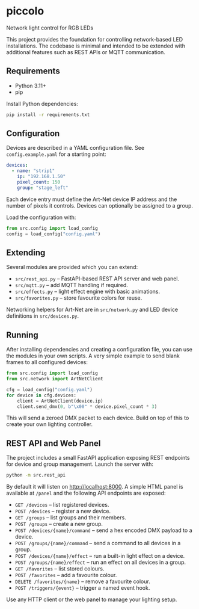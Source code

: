 # piccolo

Network light control for RGB LEDs

This project provides the foundation for controlling network-based LED
installations. The codebase is minimal and intended to be extended with
additional features such as REST APIs or MQTT communication.

## Requirements

* Python 3.11+
* pip

Install Python dependencies:

```bash
pip install -r requirements.txt
```

## Configuration

Devices are described in a YAML configuration file. See
`config.example.yaml` for a starting point:

```yaml
devices:
  - name: "strip1"
    ip: "192.168.1.50"
    pixel_count: 150
    group: "stage_left"
```

Each device entry must define the Art-Net device IP address and the
number of pixels it controls. Devices can optionally be assigned to a
group.

Load the configuration with:

```python
from src.config import load_config
config = load_config("config.yaml")
```

## Extending

Several modules are provided which you can extend:

* `src/rest_api.py` – FastAPI-based REST API server and web panel.
* `src/mqtt.py` – add MQTT handling if required.
* `src/effects.py` – light effect engine with basic animations.
* `src/favorites.py` – store favourite colors for reuse.

Networking helpers for Art-Net are in `src/network.py` and LED device
definitions in `src/devices.py`.

## Running

After installing dependencies and creating a configuration file, you can
use the modules in your own scripts. A very simple example to send blank
frames to all configured devices:

```python
from src.config import load_config
from src.network import ArtNetClient

cfg = load_config("config.yaml")
for device in cfg.devices:
    client = ArtNetClient(device.ip)
    client.send_dmx(0, b"\x00" * device.pixel_count * 3)
```

This will send a zeroed DMX packet to each device. Build on top of this
to create your own lighting controller.

## REST API and Web Panel

The project includes a small FastAPI application exposing REST endpoints
for device and group management. Launch the server with:

```bash
python -m src.rest_api
```

By default it will listen on <http://localhost:8000>. A simple HTML panel
is available at `/panel` and the following API endpoints are exposed:

* `GET /devices` – list registered devices.
* `POST /devices` – register a new device.
* `GET /groups` – list groups and their members.
* `POST /groups` – create a new group.
* `POST /devices/{name}/command` – send a hex encoded DMX payload to a device.
* `POST /groups/{name}/command` – send a command to all devices in a group.
* `POST /devices/{name}/effect` – run a built-in light effect on a device.
* `POST /groups/{name}/effect` – run an effect on all devices in a group.
* `GET /favorites` – list stored colours.
* `POST /favorites` – add a favourite colour.
* `DELETE /favorites/{name}` – remove a favourite colour.
* `POST /triggers/{event}` – trigger a named event hook.

Use any HTTP client or the web panel to manage your lighting setup.

